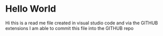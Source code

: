 # Hello World
Hi this is a read me file created in visual studio code and via the GITHUB extensions I am able to commit this file into the GITHUB repo
